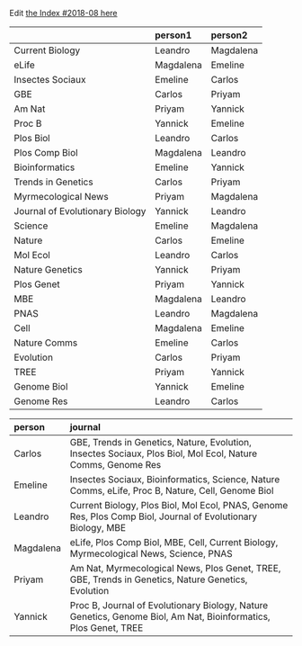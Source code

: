 Edit [the Index #2018-08 here](https://docs.google.com/document/d/1SUi7xPmpNuGtgeyZLZiVLe2kT2pSUnsO5h6aUpjvGE0/edit?usp=sharing)


|                                |person1   |person2   |
|:-------------------------------|:---------|:---------|
|Current Biology                 |Leandro   |Magdalena |
|eLife                           |Magdalena |Emeline   |
|Insectes Sociaux                |Emeline   |Carlos    |
|GBE                             |Carlos    |Priyam    |
|Am Nat                          |Priyam    |Yannick   |
|Proc B                          |Yannick   |Emeline   |
|Plos Biol                       |Leandro   |Carlos    |
|Plos Comp Biol                  |Magdalena |Leandro   |
|Bioinformatics                  |Emeline   |Yannick   |
|Trends in Genetics              |Carlos    |Priyam    |
|Myrmecological News             |Priyam    |Magdalena |
|Journal of Evolutionary Biology |Yannick   |Leandro   |
|Science                         |Emeline   |Magdalena |
|Nature                          |Carlos    |Emeline   |
|Mol Ecol                        |Leandro   |Carlos    |
|Nature Genetics                 |Yannick   |Priyam    |
|Plos Genet                      |Priyam    |Yannick   |
|MBE                             |Magdalena |Leandro   |
|PNAS                            |Leandro   |Magdalena |
|Cell                            |Magdalena |Emeline   |
|Nature Comms                    |Emeline   |Carlos    |
|Evolution                       |Carlos    |Priyam    |
|TREE                            |Priyam    |Yannick   |
|Genome Biol                     |Yannick   |Emeline   |
|Genome Res                      |Leandro   |Carlos    |




|person    |journal                                                                                                         |
|:---------|:---------------------------------------------------------------------------------------------------------------|
|Carlos    |GBE, Trends in Genetics, Nature, Evolution, Insectes Sociaux, Plos Biol, Mol Ecol, Nature Comms, Genome Res     |
|Emeline   |Insectes Sociaux, Bioinformatics, Science, Nature Comms, eLife, Proc B, Nature, Cell, Genome Biol               |
|Leandro   |Current Biology, Plos Biol, Mol Ecol, PNAS, Genome Res, Plos Comp Biol, Journal of Evolutionary Biology, MBE    |
|Magdalena |eLife, Plos Comp Biol, MBE, Cell, Current Biology, Myrmecological News, Science, PNAS                           |
|Priyam    |Am Nat, Myrmecological News, Plos Genet, TREE, GBE, Trends in Genetics, Nature Genetics, Evolution              |
|Yannick   |Proc B, Journal of Evolutionary Biology, Nature Genetics, Genome Biol, Am Nat, Bioinformatics, Plos Genet, TREE |
